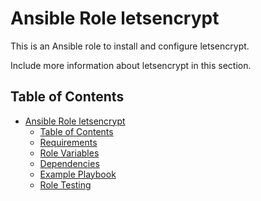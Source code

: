 Ansible Role letsencrypt
=========

This is an Ansible role to install and configure letsencrypt.

Include more information about letsencrypt in this section.

Table of Contents
-----------------
- [Ansible Role letsencrypt](#ansible-role-letsencrypt)
  - [Table of Contents](#table-of-contents)
  - [Requirements](#requirements)
  - [Role Variables](#role-variables)
  - [Dependencies](#dependencies)
  - [Example Playbook](#example-playbook)
  - [Role Testing](#role-testing)
